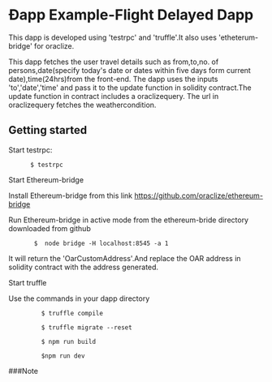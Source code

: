 
# Ðapp Example-Flight Delayed Dapp

This dapp is developed using 'testrpc' and 'truffle'.It also uses 'etheterum-bridge' for oraclize.

This dapp fetches the user travel details such as from,to,no. of persons,date(specify today's date or dates within five days form current date),time(24hrs)from the front-end.
The dapp uses the inputs 'to','date','time' and pass it to the update function in solidity contract.The update function in contract includes a oraclizequery.
The url in oraclizequery fetches the weathercondition. 


## Getting started

Start testrpc:

          $ testrpc

Start Ethereum-bridge

   Install Ethereum-bridge from this link https://github.com/oraclize/ethereum-bridge
    
   Run Ethereum-bridge in active mode from the ethereum-bride directory downloaded from github

           $  node bridge -H localhost:8545 -a 1

   It will return the 'OarCustomAddress'.And replace the OAR address in solidity contract with the address generated.

Start truffle

   Use the commands in your dapp directory
      
             $ truffle compile

             $ truffle migrate --reset

             $ npm run build

             $npm run dev


###Note
    
